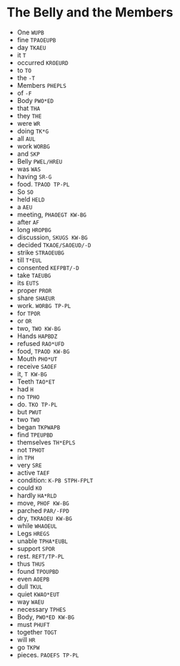 # The Belly and the Members

* One `WUPB`
* fine `TPAOEUPB`
* day `TKAEU`
* it `T`
* occurred `KROEURD`
* to `TO`
* the `-T`
* Members `PHEPLS`
* of `-F`
* Body `PWO*ED`
* that `THA`
* they `THE`
* were `WR`
* doing `TK*G`
* all `AUL`
* work `WORBG`
* and `SKP`
* Belly `PWEL/HREU`
* was `WAS`
* having `SR-G`
* food. `TPAOD TP-PL`
* So `SO`
* held `HELD`
* a `AEU`
* meeting, `PHAOEGT KW-BG`
* after `AF`
* long `HROPBG`
* discussion, `SKUGS KW-BG`
* decided `TKAOE/SAOEUD/-D`
* strike `STRAOEUBG`
* till `T*EUL`
* consented `KEFPBT/-D`
* take `TAEUBG`
* its `EUTS`
* proper `PROR`
* share `SHAEUR`
* work. `WORBG TP-PL`
* for `TPOR`
* or `OR`
* two, `TWO KW-BG`
* Hands `HAPBDZ`
* refused `RAO*UFD`
* food, `TPAOD KW-BG`
* Mouth `PHO*UT`
* receive `SAOEF`
* it, `T KW-BG`
* Teeth `TAO*ET`
* had `H`
* no `TPHO`
* do. `TKO TP-PL`
* but `PWUT`
* two `TWO`
* began `TKPWAPB`
* find `TPEUPBD`
* themselves `TH*EPLS`
* not `TPHOT`
* in `TPH`
* very `SRE`
* active `TAEF`
* condition: `K-PB STPH-FPLT`
* could `KO`
* hardly `HA*RLD`
* move, `PHOF KW-BG`
* parched `PAR/-FPD`
* dry, `TKRAOEU KW-BG`
* while `WHAOEUL`
* Legs `HREGS`
* unable `TPHA*EUBL`
* support `SPOR`
* rest. `REFT/TP-PL`
* thus `THUS`
* found `TPOUPBD`
* even `AOEPB`
* dull `TKUL`
* quiet `KWAO*EUT`
* way `WAEU`
* necessary `TPHES`
* Body, `PWO*ED KW-BG`
* must `PHUFT`
* together `TOGT`
* will `HR`
* go `TKPW`
* pieces. `PAOEFS TP-PL`
